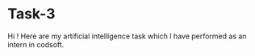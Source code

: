 # Task-3
Hi ! Here are my artificial intelligence task which I have performed as an intern in codsoft.
